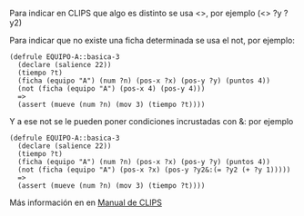 Para indicar en CLIPS que algo es distinto se usa <>, por ejemplo (<> ?y ?y2)

Para indicar que no existe una ficha determinada se usa el not, por ejemplo:

```
(defrule EQUIPO-A::basica-3
  (declare (salience 22))
  (tiempo ?t)
  (ficha (equipo "A") (num ?n) (pos-x ?x) (pos-y ?y) (puntos 4))
  (not (ficha (equipo "A") (pos-x 4) (pos-y 4)))
  =>
  (assert (mueve (num ?n) (mov 3) (tiempo ?t))))
```

Y a ese not se le pueden poner condiciones incrustadas con &: por ejemplo

```
(defrule EQUIPO-A::basica-3
  (declare (salience 22))
  (tiempo ?t)
  (ficha (equipo "A") (num ?n) (pos-x ?x) (pos-y ?y) (puntos 4))
  (not (ficha (equipo "A") (pos-x ?x) (pos-y ?y2&:(= ?y2 (+ ?y 1)))))
  =>
  (assert (mueve (num ?n) (mov 3) (tiempo ?t))))
```

Más información en en [Manual de CLIPS](http://clipsrules.sourceforge.net/OnlineDocs.html)